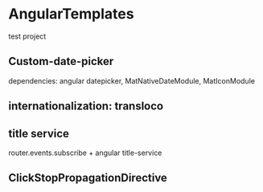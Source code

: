 # AngularTemplates

test project

## Custom-date-picker

dependencies:
angular datepicker, MatNativeDateModule, MatIconModule

## internationalization: transloco

## title service

router.events.subscribe + angular title-service

## ClickStopPropagationDirective
